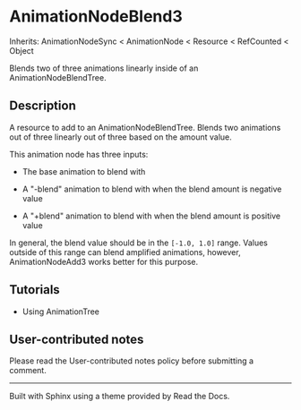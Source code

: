 # AnimationNodeBlend3

Inherits: AnimationNodeSync < AnimationNode < Resource < RefCounted < Object

Blends two of three animations linearly inside of an AnimationNodeBlendTree.

## Description

A resource to add to an AnimationNodeBlendTree. Blends two animations out of
three linearly out of three based on the amount value.

This animation node has three inputs:

  * The base animation to blend with

  * A "-blend" animation to blend with when the blend amount is negative value

  * A "+blend" animation to blend with when the blend amount is positive value

In general, the blend value should be in the `[-1.0, 1.0]` range. Values
outside of this range can blend amplified animations, however,
AnimationNodeAdd3 works better for this purpose.

## Tutorials

  * Using AnimationTree

## User-contributed notes

Please read the User-contributed notes policy before submitting a comment.

* * *

Built with Sphinx using a theme provided by Read the Docs.

